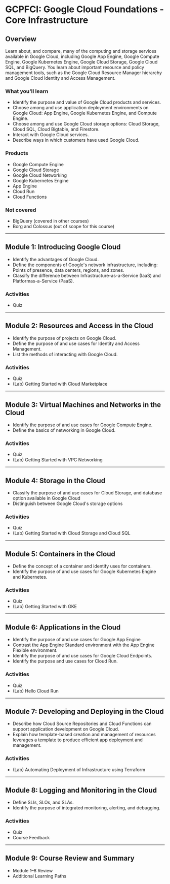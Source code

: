 # GCPFCI: Google Cloud Foundations - Core Infrastructure

## Overview
Learn about, and compare, many of the computing and storage services available in Google Cloud, including Google App Engine, Google Compute Engine, Google Kubernetes Engine, Google Cloud Storage, Google Cloud SQL, and BigQuery. You learn about important resource and policy management tools, such as the Google Cloud Resource Manager hierarchy and Google Cloud Identity and Access Management.

### What you'll learn 
- Identify the purpose and value of Google Cloud products and services.
- Choose among and use application deployment environments on Google Cloud: App Engine, Google Kubernetes Engine, and Compute Engine.
- Choose among and use Google Cloud storage options: Cloud Storage, Cloud SQL, Cloud Bigtable, and Firestore.
- Interact with Google Cloud services.
- Describe ways in which customers have used Google Cloud.

### Products
- Google Compute Engine
- Google Cloud Storage
- Google Cloud Networking
- Google Kubernetes Engine
- App Engine
- Cloud Run
- Cloud Functions

### Not covered
- BigQuery (covered in other courses)
- Borg and Colossus (out of scope for this course)

---
## Module 1: Introducing Google Cloud
- Identify the advantages of Google Cloud.
- Define the components of Google's network infrastructure, including: Points of presence, data centers, regions, and zones.
- Classify the difference between Infrastructure-as-a-Service (IaaS) and Platformas-a-Service (PaaS).

### Activities
- Quiz

---
## Module 2: Resources and Access in the Cloud
- Identify the purpose of projects on Google Cloud.
- Define the purpose of and use cases for Identity and Access Management.
- List the methods of interacting with Google Cloud.

### Activities
- Quiz
- (Lab) Getting Started with Cloud Marketplace

---
## Module 3: Virtual Machines and Networks in the Cloud
- Identify the purpose of and use cases for Google Compute Engine.
- Define the basics of networking in Google Cloud.

### Activities
- Quiz
- (Lab) Getting Started with VPC Networking

---
## Module 4: Storage in the Cloud
- Classify the purpose of and use cases for Cloud Storage, and database option available in Google Cloud
- Distinguish between Google Cloud's storage options

### Activities
- Quiz
- (Lab) Getting Started with Cloud Storage and Cloud SQL

---
## Module 5: Containers in the Cloud
- Define the concept of a container and identify uses for containers.
- Identify the purpose of and use cases for Google Kubernetes Engine and Kubernetes.

### Activities
- Quiz
- (Lab) Getting Started with GKE

---
## Module 6: Applications in the Cloud
- Identify the purpose of and use cases for Google App Engine
- Contrast the App Engine Standard environment with the App Engine Flexible environment.
- Identify the purpose of and use cases for Google Cloud Endpoints.
- Identify the purpose and use cases for Cloud Run.

### Activities
- Quiz
- (Lab) Hello Cloud Run

---
## Module 7: Developing and Deploying in the Cloud
- Describe how Cloud Source Repositories and Cloud Functions can support application development on Google Cloud.
- Explain how template-based creation and management of resources leverages a template to produce efficient app deployment and management.

### Activities
- (Lab) Automating Deployment of Infrastructure using Terraform

---
## Module 8: Logging and Monitoring in the Cloud
- Define SLIs, SLOs, and SLAs.
- Identify the purpose of integrated monitoring, alerting, and debugging.

### Activities
- Quiz
- Course Feedback

---
## Module 9: Course Review and Summary
- Module 1–8 Review
- Additional Learning Paths
